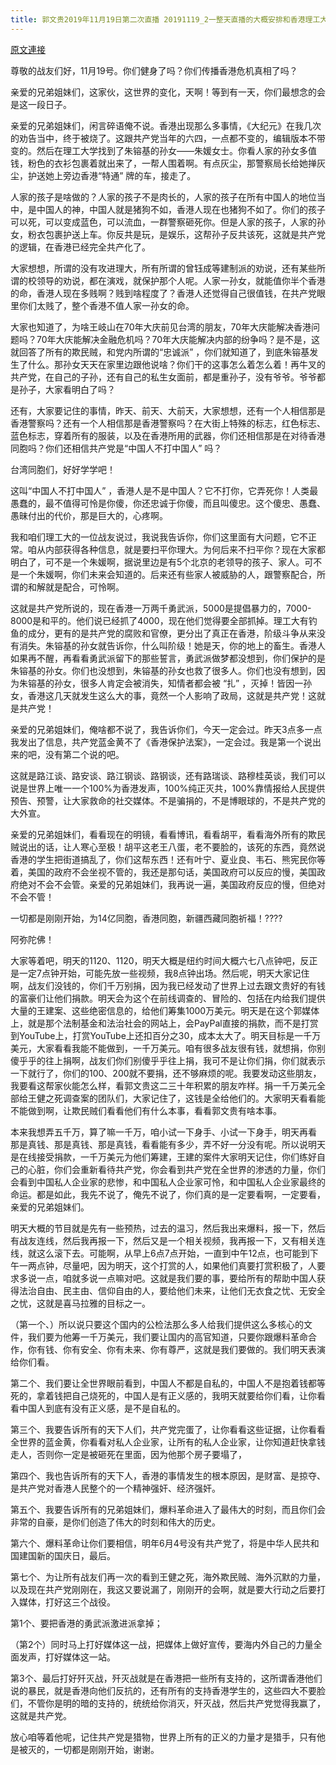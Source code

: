 ```yaml
---
title: 郭文贵2019年11月19日第二次直播 20191119_2一整天直播的大概安排和香港理工大的背后故事。
---
```


[原文連接](https://gnews.org/ThreadView/53483469)

尊敬的战友们好，11月19号。你们健身了吗？你们传播香港危机真相了吗？


亲爱的兄弟姐妹们，这家伙，这世界的变化，天啊！等到有一天，你们最想念的会是这一段日子。


亲爱的兄弟姐妹们，闲言碎语俺不说。香港出现那么多事情，《大纪元》在我几次的劝告当中，终于被烧了。这跟共产党当年的六四，一点都不变的，编辑版本不带变的。然后在理工大学找到了朱镕基的孙女——朱媛女士。你看人家的孙女多值钱，粉色的衣衫包裹着就出来了，一帮人围着啊。有点灰尘，那警察局长给她掸灰尘，护送她上旁边香港“特通” 牌的车，接走了。


人家的孩子是啥做的？人家的孩子不是肉长的，人家的孩子在所有中国人的地位当中，是中国人的神，中国人就是猪狗不如，香港人现在也猪狗不如了。你们的孩子可以死，可以变成蓝色，可以流血，一群警察砸死你。但是人家的孩子，人家的孙女，粉衣包裹护送上车。你反共是玩，是娱乐，这帮孙子反共该死，这就是共产党的逻辑，在香港已经完全共产化了。


大家想想，所谓的没有攻进理大，所有所谓的曾钰成等建制派的劝说，还有某些所谓的校领导的劝说，都在演戏，就保护那个人呢。人家一孙女，就能值你半个香港的命，香港人现在多贱啊？贱到啥程度了？香港人还觉得自己很值钱，在共产党眼里你们太贱了，整个香港不值人家一孙女的命。


大家也知道了，为啥王岐山在70年大庆前见台湾的朋友，70年大庆能解决香港问题吗？70年大庆能解决金融危机吗？70年大庆能解决内部的纷争吗？是不是，这就回答了所有的欺民贼，和党内所谓的“忠诚派” ，你们就知道了，到底朱镕基发生了什么。那孙女天天在家里边跟他说啥？你们干的这事怎么着怎么着！再牛叉的共产党，在自己的子孙，还有自己的私生女面前，都是重孙子，没有爷爷。爷爷都是孙子，大家看明白了吗？


还有，大家要记住的事情，昨天、前天、大前天，大家想想，还有一个人相信那是香港警察吗？还有一个人相信那是香港警察吗？在大街上特殊的标志，红色标志、蓝色标志，穿着所有的服装，以及在香港所用的武器，你们还相信那是在对待香港同胞吗？你们还相信共产党是“中国人不打中国人”  吗？


台湾同胞们，好好学学吧！


这叫“中国人不打中国人” ，香港人是不是中国人？它不打你，它弄死你！人类最愚蠢的，最不值得可怜是你傻，你还忠诚于你傻，而且叫傻忠。这个傻忠、愚蠢、愚昧付出的代价，那是巨大的，心疼啊。


我和咱们理工大的一位战友说过，我说我告诉你，你们这里面有大问题，它不正常。咱从内部获得各种信息，就是要扫平你理大。为何后来不扫平你？现在大家都明白了，可不是一个朱媛啊，据说里边是有5个北京的老领导的孩子、家人。可不是一个朱媛啊，你们未来会知道的。后来还有些家人被威胁的人，跟警察配合，所谓的和解就是配合，可怜啊。


这就是共产党所说的，现在香港一万两千勇武派，5000是提倡暴力的，7000-8000是和平的。他们说已经抓了4000，现在他们觉得要全部抓掉。理工大有钓鱼的成分，更有的是共产党的腐败和官僚，更分出了真正在香港，阶级斗争从来没有消失。朱镕基的孙女就告诉你，什么叫阶级！她是天，你的地上的畜生。香港人如果再不醒，再看看勇武派留下的那些誓言，勇武派做梦都没想到，你们保护的是朱镕基的孙女。你们也没想到，朱镕基的孙女也救了很多人。你们也没有想到，因为朱镕基的孙女，很多人肯定会被消失，知情者都会被 “扎”  ，灭掉！皆因一孙女，香港这几天就发生这么大的事，竟然一个人影响了政局，这就是共产党！这就是共产党！


亲爱的兄弟姐妹们，俺啥都不说了，我告诉你们，今天一定会过。昨天3点多一点我发出了信息，共产党蓝金黄不了《香港保护法案》，一定会过。我是第一个说出来的吧，没有第二个说的吧。


这就是路江谈、路安谈、路江钢谈、路钢谈，还有路瑞谈、路穆桂英谈，我们可以说是世界上唯一一个100%为香港发声，100%纯正灭共，100%靠情报给人民提供预告、预警，让大家救命的社交媒体。不是骗捐的，不是博眼球的，不是共产党的大外宣。


亲爱的兄弟姐妹们，看看现在的明镜，看看博讯，看看胡平，看看海外所有的欺民贼说出的话，让人寒心至极！胡平这老王八蛋，老不要脸的，该死的东西，竟然说香港的学生把街道搞乱了，你们这帮东西！还有叶宁、夏业良、韦石、熊宪民你等着，美国的政府不会坐视不管的，我还是那句话，美国政府可以反应的慢，美国政府绝对不会不会管。亲爱的兄弟姐妹们，我再说一遍，美国政府反应的慢，但绝对不会不管！


一切都是刚刚开始，为14亿同胞，香港同胞，新疆西藏同胞祈福！????


阿弥陀佛！


大家等着吧，明天的1120、1120，明天大概是纽约时间大概六七八点钟吧，反正是一定7点钟开始，可能先放一些视频，我8点钟出场。然后呢，明天大家记住啊，战友们没钱的，你们千万别捐，因为我已经发动了世界上过去跟文贵好的有钱的富豪们让他们捐款。明天会为这个在前线调查的、冒险的、包括在内给我们提供大量的王建案、这些绝密信息的，给他们筹集1000万美元。明天是在这个郭媒体上，就是那个法制基金和法治社会的网站上，会PayPal直接的捐款，而不是打赏到YouTube上，打赏YouTube上还扣百分之30，成本太大了。明天目标是一千万美元，大家看看我能不能做到，一千万美元。咱有很多战友很有钱，就想捐，你别傻乎乎的往上捐啊，战友们你们别傻乎乎往上捐，我可不是让你们捐，你们就表示一下就行了，你们的100、200就不要捐，还不够麻烦的呢。我要发动这些朋友，我要看这帮家伙能怎么样，看郭文贵这二三十年积累的朋友咋样。捐一千万美元全部给王健之死调查案的团队们，大家记住了，这钱是全给他们的。大家明天看看能不能做到啊，让欺民贼们看看他们有什么本事，看看郭文贵有啥本事。


本来我想弄五千万，算了嘛一千万，咱小试一下身手、小试一下身手，明天再看 那是真钱、那是真钱、那是真钱，看看能有多少，弄不好一分没有呢。所以说明天是在线接受捐款，一千万美元为他们筹建，王建的案件大家明天记住，你们练好自己的心脏，你们会重新看待共产党，你会看到共产党在全世界的渗透的力量，你们会看到中国私人企业家的悲惨，和中国私人企业家可怜，和中国私人企业家最终的命运。都是如此，我先不说了，俺先不说了，你们真的是一定要看啊，一定要看，亲爱的兄弟姐妹们。


明天大概的节目就是先有一些预热，过去的温习，然后我出来爆料，报一下，然后有战友连线，然后我再报一下，然后又是一个相关视频，我再报一下，又有相关连线，就这么滚下去。可能啊，从早上6点7点开始，一直到中午12点，也可能到下午一两点钟，尽量吧，因为明天，这个打赏的人，如果他们真要打赏积极了，人要求多说一点，咱就多说一点嘛对吧。这就是我们要的事，要给所有的帮助中国人获得法治自由、民主由、信仰自由的人，要给他们未来，让他们无衣食之忧、无安全之忧，这就是喜马拉雅的目标之一。


（第一个、）所以说只要这个国内的公检法那么多人给我们提供这么多核心的文件，我们要为他筹一千万美元，我们要让国内的高官知道，只要你跟爆料革命合作，你有钱、你有安全、你有未来、你有尊严，这就是我们要做的。我们明天表演给你们看。


第二个、我们要让全世界眼前看到，中国人不都是自私的，中国人不是抱着钱都等死的，拿着钱把自己烧死的，中国人是有正义感的，我明天就要给你们看，让你看看中国人到底有没有正义感，是不是自私的。


第三个、我要告诉所有的天下人们，共产党完蛋了，让你看看这些证据，让你看看全世界的蓝金黄，你看看对私人企业家，让所有的私人企业家，让你知道赶快拿钱走人，否则你一定是被砸死在里面，因为他那个房子要塌了，


第四个、我也告诉所有的天下人，香港的事情发生的根本原因，是财富、是掠夺、是共产党对香港人民整个的一个精神强奸、经济强奸。


第五个、我要告诉所有的兄弟姐妹们，爆料革命进入了最伟大的时刻，而且你们会非常的自豪，是你们创造了伟大的时刻和伟大的历史。


第六个、爆料革命让你们要相信，明年6月4号没有共产党了，将是中华人民共和国建国新的国庆日，最后。


第七个、为让所有战友们再一次的看到王健之死，海外欺民贼、海外沉默的力量，以及现在共产党刚刚在，我这又要说漏了，刚刚开的会啊，就是要大行动之后要打入媒体，打好这三个战役。

第1个、要把香港的勇武派激进派拿掉；

（第2个）同时马上打好媒体这一战，把媒体上做好宣传，要海内外自己的力量全面发声，打好媒体这一站。

第3个、最后打好歼灭战，歼灭战就是在香港把一些所有支持的，这所谓香港他们说的暴民，就是香港向他们反抗的，还有所有的支持香港学生的，这些四大不要脸们，不管你是明的暗的支持的，统统给你消灭，歼灭战，然后共产党觉得我赢了，这就是共产党。


放心咱等着他呢，记住共产党是猎物，世界上所有的正义的力量才是猎手，只有他是被灭的，一切都是刚刚开始，谢谢。
